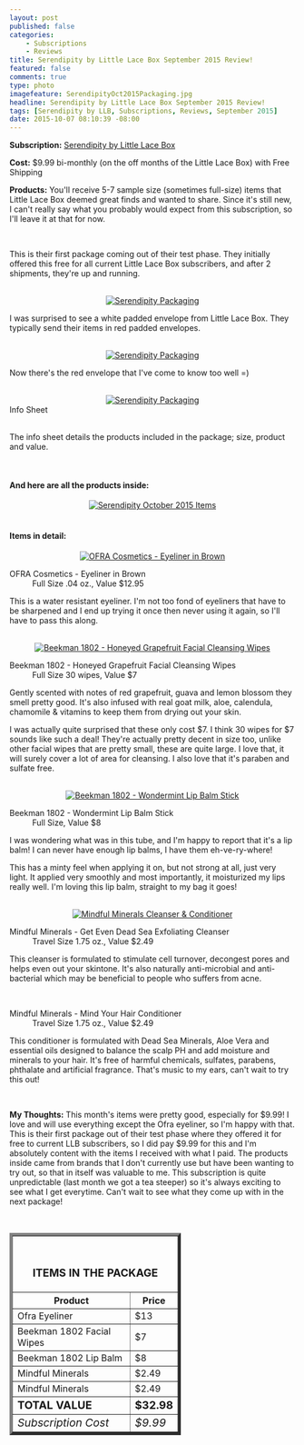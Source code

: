 ```yaml
---
layout: post
published: false
categories: 
    - Subscriptions
    - Reviews
title: Serendipity by Little Lace Box September 2015 Review!
featured: false
comments: true
type: photo
imagefeature: SerendipityOct2015Packaging.jpg
headline: Serendipity by Little Lace Box September 2015 Review!
tags: [Serendipity by LLB, Subscriptions, Reviews, September 2015]
date: 2015-10-07 08:10:39 -08:00
---
```


<p></p>

<p><b>Subscription:</b> <a href="http://littlelacebox.com?rfsn=93842.4b16b">Serendipity by Little Lace Box</a></p>
<p><b>Cost:</b> $9.99 bi-monthly (on the off months of the Little Lace Box) with Free Shipping</p>
<p><b>Products:</b> You'll receive 5-7 sample size (sometimes full-size) items that Little Lace Box deemed great finds and wanted to share. Since it's still new, I can't really say what you probably would expect from this subscription, so I'll leave it at that for now.</p>
<br>

<p>This is their first package coming out of their test phase. They initially offered this free for all current Little Lace Box subscribers, and after 2 shipments, they're up and running.</p>

<br>

<center><a href="http://littlelacebox.com?rfsn=93842.4b16b" target="_blank">
<img src="/images/SerendipitySep2015Package.jpg" border="0" style="border:none;max-width:100%;" alt="Serendipity Packaging" />
</a></center>
<p>I was surprised to see a white padded envelope from Little Lace Box. They typically send their items in red padded envelopes.</p>
<br>

<center><a href="http://littlelacebox.com?rfsn=93842.4b16b" target="_blank">
<img src="/images/SerendipitySep2015Package2.jpg" border="0" style="border:none;max-width:100%;" alt="Serendipity Packaging" />
</a></center>

<p>Now there's the red envelope that I've come to know too well =)</p>

<br>

<center><a href="http://littlelacebox.com?rfsn=93842.4b16b" target="_blank">
<img src="/images/SerendipitySep2015Info.jpg" border="0" style="border:none;max-width:100%;" alt="Serendipity Packaging" />
</a></center>
<figcaption>Info Sheet</figcaption>
<br>

<p>The info sheet details the products included in the package; size, product and value.</p>
<br>

<H4>And here are all the products inside:</H4>
<center><a href="http://littlelacebox.com?rfsn=93842.4b16b" target="_blank">
<img src="/images/SerendipitySep2015Items.jpg" border="0" style="border:none;max-width:100%;" alt="Serendipity October 2015 Items" />
</a></center>

<br>

<H4>Items in detail:</H4>

<center><a href="http://littlelacebox.com?rfsn=93842.4b16b" target="_blank">
<img src="/images/SerendipitySep2015OfraEyeliner.jpg" border="0" style="border:none;max-width:100%;" alt="OFRA Cosmetics - Eyeliner in Brown" />
</a></center>
<DL>
<DT>OFRA Cosmetics - Eyeliner in Brown</DT>
<DD>Full Size .04 oz., Value $12.95</DD>
</DL>

<p>This is a water resistant eyeliner. I'm not too fond of eyeliners that have to be sharpened and I end up trying it once then never using it again, so I'll have to pass this along.</p>

<br>

<center><a href="http://littlelacebox.com?rfsn=93842.4b16b" target="_blank">
<img src="/images/SerendipitySep2015Beekman1802FacialWipes.jpg" border="0" style="border:none;max-width:100%;" alt="Beekman 1802 - Honeyed Grapefruit Facial Cleansing Wipes" />
</a></center>
<DL>
<DT>Beekman 1802 - Honeyed Grapefruit Facial Cleansing Wipes</DT>
<DD>Full Size 30 wipes, Value $7</DD>
</DL>
<p>Gently scented with notes of red grapefruit, guava and lemon blossom they smell pretty good. It's also infused with real goat milk, aloe, calendula, chamomile & vitamins to keep them from drying out your skin.</p>

<p>I was actually quite surprised that these only cost $7. I think 30 wipes for $7 sounds like such a deal! They're actually pretty decent in size too, unlike other facial wipes that are pretty small, these are quite large. I love that, it will surely cover a lot of area for cleansing. I also love that it's paraben and sulfate free. </p>

<br>

<center><a href="http://littlelacebox.com?rfsn=93842.4b16b" target="_blank">
<img src="/images/SerendipitySep2015Beekman1802LipBalm.jpg" border="0" style="border:none;max-width:100%;" alt="Beekman 1802 - Wondermint Lip Balm Stick" />
</a></center>

<DL>
<DT>Beekman 1802 - Wondermint Lip Balm Stick</DT>
<DD>Full Size, Value $8</DD>
</DL>
<p>I was wondering what was in this tube, and I'm happy to report that it's a lip balm! I can never have enough lip balms, I have them eh-ve-ry-where!</p>

<p>This has a minty feel when applying it on, but not strong at all, just very light. It applied very smoothly and most importantly, it moisturized my lips really well. I'm loving this lip balm, straight to my bag it goes!</p>
<br>

<center><a href="http://littlelacebox.com?rfsn=93842.4b16b" target="_blank">
<img src="/images/SerendipitySep2015MindfulMinerals.jpg" border="0" style="border:none;max-width:100%;" alt="Mindful Minerals Cleanser & Conditioner" />
</a></center>

<DL>
<DT>Mindful Minerals - Get Even Dead Sea Exfoliating Cleanser</DT>
<DD>Travel Size 1.75 oz., Value $2.49</DD>
</DL>
<p>This cleanser is formulated to stimulate cell turnover, decongest pores and helps even out your skintone. It's also naturally anti-microbial and anti-bacterial which may be beneficial to people who suffers from acne.</p>

<br>

<DL>
<DT>Mindful Minerals - Mind Your Hair Conditioner</DT>
<DD>Travel Size 1.75 oz., Value $2.49</DD>
</DL>

<p>This conditioner is formulated with Dead Sea Minerals, Aloe Vera and essential oils designed to balance the scalp PH and add moisture and minerals to your hair. It's free of harmful chemicals, sulfates, parabens, phthalate and artificial fragrance. That's music to my ears, can't wait to try this out!</p>

<br>

<p><b>My Thoughts:</b> This month's items were pretty good, especially for $9.99! I love and will use everything except the Ofra eyeliner, so I'm happy with that. This is their first package out of their test phase where they offered it for free to current LLB subscribers, so I did pay $9.99 for this and I'm absolutely content with the items I received with what I paid. The products inside came from brands that I don't currently use but have been wanting to try out, so that in itself was valuable to me. This subscription is quite unpredictable (last month we got a tea steeper) so it's always exciting to see what I get everytime. Can't wait to see what they come up with in the next package!</p>

<br>

<TABLE  BORDER="5" style="width:60%">
   <TR>
      <TH COLSPAN="2">
         <H3><BR><center>ITEMS IN THE PACKAGE</center></H3>
      </TH>
   </TR>
      <TH>Product</TH>
      <TH>Price</TH>
  <TR>
      <TD>Ofra Eyeliner</TD>
      <TD>$13</TD>
   </TR>
   <TR>
      <TD>Beekman 1802 Facial Wipes</TD>
      <TD>$7</TD>
   </TR>
    <TR>
      <TD>Beekman 1802 Lip Balm</TD>
      <TD>$8</TD>
   </TR>
    <TR>
      <TD>Mindful Minerals</TD>
      <TD>$2.49</TD>
   </TR>
    <TR>
      <TD>Mindful Minerals</TD>
      <TD>$2.49</TD>
   </TR>
   <TR>
      <TD><b><big>TOTAL VALUE</big></b></TD>
      <TD><b><big>$32.98</big></b></TD>
   </TR>
   <TR>
      <TD><i><big>Subscription Cost</big></i></TD>
      <TD><i><big>$9.99</big></i></TD>
   </TR>
</TABLE>
